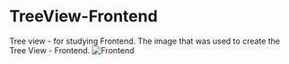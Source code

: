 # TreeView-Frontend
Tree view - for studying Frontend.
The image that was used to create the Tree View - Frontend. ![Frontend](https://github.com/Elizaveta-key/TreeView-Frontend/assets/101804454/8fa09736-59d5-4522-b26f-a0d8829c3d5f)
